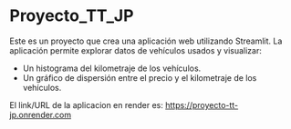 # Proyecto_TT_JP

Este es un proyecto que crea una aplicación web utilizando Streamlit. La aplicación permite explorar datos de vehículos usados y visualizar:

- Un histograma del kilometraje de los vehículos.
- Un gráfico de dispersión entre el precio y el kilometraje de los vehículos.

El link/URL de la aplicacion en render es:
https://proyecto-tt-jp.onrender.com
